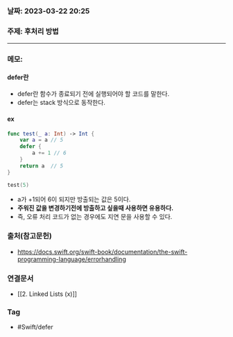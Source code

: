 ### 날짜: 2023-03-22 20:25

### 주제:  후처리 방법
---
### 메모: 
#### defer란 
- defer란 함수가 종료되기 전에 실행되어야 할 코드를 말한다. 
- defer는 stack 방식으로 동작한다.
#### ex 
~~~ swift 
func test(_ a: Int) -> Int { 
	var a = a // 5
	defer { 
		a += 1 // 6
	}
	return a  // 5
}

test(5) 
~~~
- a가 +1되어 6이 되지만 방출되는 값은 5이다. 
- **주워진 값을 변경하기전에 방출하고 싶을때 사용하면 유용하다.**
- 즉, 오류 처리 코드가 없는 경우에도 지연 문을 사용할 수 있다.

### 출처(참고문헌) 
- https://docs.swift.org/swift-book/documentation/the-swift-programming-language/errorhandling

### 연결문서 
- [[2. Linked Lists (x)]]

### Tag
- #Swift/defer